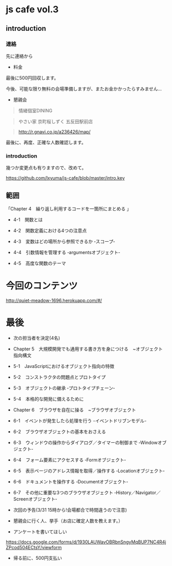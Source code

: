 # js cafe vol.3

## introduction

### 連絡

先に連絡から

- 料金

最後に500円回収します。

今後、可能な限り無料の会場準備しますが、またお金かかったらすみません...

- 懇親会

> 情緒個室DINING 

> やさい家 京町桜しずく 五反田駅前店

> http://r.gnavi.co.jp/a236426/map/

最後に、再度、正確な人数確認します。

### introduction

幾つか変更点も有りますので、改めて。

https://github.com/lxyuma/js-cafe/blob/master/intro.key

## 範囲

「Chapter 4　繰り返し利用するコードを一箇所にまとめる 」

- 4-1　関数とは

- 4-2　関数定義における4つの注意点

- 4-3　変数はどの場所から参照できるか ‐スコープ‐

- 4-4　引数情報を管理する ‐argumentsオブジェクト‐

- 4-5　高度な関数のテーマ

# 今回のコンテンツ

http://quiet-meadow-1696.herokuapp.com/#/

# 最後

- 次の担当者を決定(4名)

- Chapter 5　大規模開発でも通用する書き方を身につける　~オブジェクト指向構文
 - 5-1　JavaScriptにおけるオブジェクト指向の特徴
 - 5-2　コンストラクタの問題点とプロトタイプ
 - 5-3　オブジェクトの継承 ‐プロトタイプチェーン‐
 - 5-4　本格的な開発に備えるために 
- Chapter 6　ブラウザを自在に操る　~ブラウザオブジェクト
 - 6-1　イベントが発生したら処理を行う -イベントドリブンモデル-
 - 6-2　ブラウザオブジェクトの基本をおさえる
 - 6-3　ウィンドウの操作からダイアログ／タイマーの制御まで ‐Windowオブジェクト‐
 - 6-4　フォーム要素にアクセスする ‐Formオブジェクト‐
 - 6-5　表示ページのアドレス情報を取得／操作する ‐Locationオブジェクト‐
 - 6-6　ドキュメントを操作する ‐Documentオブジェクト‐
 - 6-7　その他に重要な3つのブラウザオブジェクト ‐History／Navigator／Screenオブジェクト‐ 


- 次回の予告(3/31 15時から!会場都合で時間違うので注意)
- 懇親会に行く人、挙手（お店に確定人数を教えます。）
- アンケートを書いてほしい

 https://docs.google.com/forms/d/1930LAUWavOBRbnSngyMqBUP7NC4R4jZPcod504ECtsY/viewform

- 帰る前に、500円支払い


